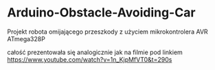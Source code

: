 # Arduino-Obstacle-Avoiding-Car
Projekt robota omijającego przeszkody z użyciem mikrokontrolera AVR ATmega328P

całość prezentowała się analogicznie jak na filmie pod linkiem
https://www.youtube.com/watch?v=1n_KjpMfVT0&t=290s
